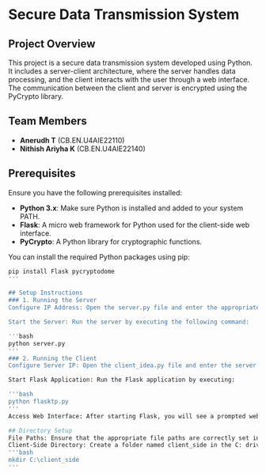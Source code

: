 # Secure Data Transmission System

## Project Overview

This project is a secure data transmission system developed using Python. It includes a server-client architecture, where the server handles data processing, and the client interacts with the user through a web interface. The communication between the client and server is encrypted using the PyCrypto library.

## Team Members

- **Anerudh T** (CB.EN.U4AIE22110)
- **Nithish Ariyha K** (CB.EN.U4AIE22140)

## Prerequisites

Ensure you have the following prerequisites installed:

- **Python 3.x**: Make sure Python is installed and added to your system PATH.
- **Flask**: A micro web framework for Python used for the client-side web interface.
- **PyCrypto**: A Python library for cryptographic functions.

You can install the required Python packages using pip:

```bash
pip install Flask pycryptodome
'''

## Setup Instructions
### 1. Running the Server
Configure IP Address: Open the server.py file and enter the appropriate IP address in the relevant function.

Start the Server: Run the server by executing the following command:

'''bash
python server.py
'''
### 2. Running the Client
Configure Server IP: Open the client_idea.py file and enter the server's IP address.

Start Flask Application: Run the Flask application by executing:

'''bash
python flasktp.py
'''
Access Web Interface: After starting Flask, you will see a prompted web address in the console. Open this URL in your web browser to interact with the application.

## Directory Setup
File Paths: Ensure that the appropriate file paths are correctly set in the server files.
Client-Side Directory: Create a folder named client_side in the C: drive to store metadata.
'''bash
mkdir C:\client_side
'''

